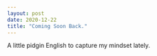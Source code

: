 ```yaml
---
layout: post
date: 2020-12-22
title: "Coming Soon Back."
---
```


A little pidgin English to capture my mindset lately.
